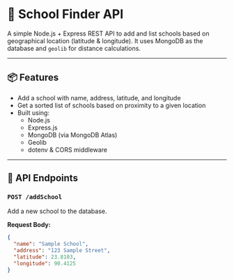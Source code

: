 # 📍 School Finder API

A simple Node.js + Express REST API to add and list schools based on geographical location (latitude & longitude). It uses MongoDB as the database and `geolib` for distance calculations.

---

## 📦 Features

- Add a school with name, address, latitude, and longitude
- Get a sorted list of schools based on proximity to a given location
- Built using:
  - Node.js
  - Express.js
  - MongoDB (via MongoDB Atlas)
  - Geolib
  - dotenv & CORS middleware

---

## 🚀 API Endpoints

### `POST /addSchool`

Add a new school to the database.

**Request Body:**

```json
{
  "name": "Sample School",
  "address": "123 Sample Street",
  "latitude": 23.8103,
  "longitude": 90.4125
}
```
